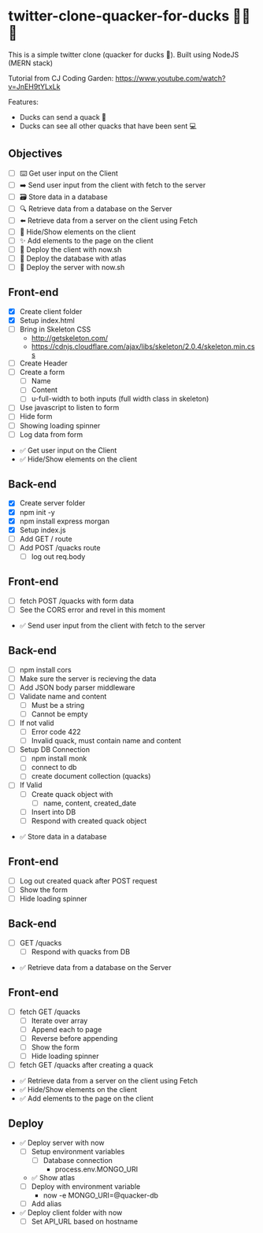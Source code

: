 # twitter-clone-quacker-for-ducks 🦆🦆🦆

This is a simple twitter clone (quacker for ducks 🦆). Built using NodeJS (MERN stack)

Tutorial from CJ Coding Garden: https://www.youtube.com/watch?v=JnEH9tYLxLk

Features:

-   Ducks can send a quack 🦆
-   Ducks can see all other quacks that have been sent 💻

## Objectives

-   [ ] ⌨️ Get user input on the Client
-   [ ] ➡️ Send user input from the client with fetch to the server
-   [ ] 🗃 Store data in a database
-   [ ] 🔍 Retrieve data from a database on the Server
-   [ ] ⬅️ Retrieve data from a server on the client using Fetch
-   [ ] 🙈 Hide/Show elements on the client
-   [ ] ✨ Add elements to the page on the client
-   [ ] 🚀 Deploy the client with now.sh
-   [ ] 🚀 Deploy the database with atlas
-   [ ] 🚀 Deploy the server with now.sh

## Front-end

-   [x] Create client folder
-   [x] Setup index.html
-   [ ] Bring in Skeleton CSS
    -   http://getskeleton.com/
    -   https://cdnjs.cloudflare.com/ajax/libs/skeleton/2.0.4/skeleton.min.css
-   [ ] Create Header
-   [ ] Create a form
    -   [ ] Name
    -   [ ] Content
    -   [ ] u-full-width to both inputs (full width class in skeleton)
-   [ ] Use javascript to listen to form
-   [ ] Hide form
-   [ ] Showing loading spinner
-   [ ] Log data from form

*   ✅ Get user input on the Client
*   ✅ Hide/Show elements on the client

## Back-end

-   [x] Create server folder
-   [x] npm init -y
-   [x] npm install express morgan
-   [x] Setup index.js
-   [ ] Add GET / route
-   [ ] Add POST /quacks route
    -   [ ] log out req.body

## Front-end

-   [ ] fetch POST /quacks with form data
-   [ ] See the CORS error and revel in this moment
-   ✅ Send user input from the client with fetch to the server

## Back-end

-   [ ] npm install cors
-   [ ] Make sure the server is recieving the data
-   [ ] Add JSON body parser middleware
-   [ ] Validate name and content
    -   [ ] Must be a string
    -   [ ] Cannot be empty
-   [ ] If not valid
    -   [ ] Error code 422
    -   [ ] Invalid quack, must contain name and content
-   [ ] Setup DB Connection
    -   [ ] npm install monk
    -   [ ] connect to db
    -   [ ] create document collection (quacks)
-   [ ] If Valid
    -   [ ] Create quack object with
        -   [ ] name, content, created_date
    -   [ ] Insert into DB
    -   [ ] Respond with created quack object
-   ✅ Store data in a database

## Front-end

-   [ ] Log out created quack after POST request
-   [ ] Show the form
-   [ ] Hide loading spinner

## Back-end

-   [ ] GET /quacks
    -   [ ] Respond with quacks from DB
-   ✅ Retrieve data from a database on the Server

## Front-end

-   [ ] fetch GET /quacks
    -   [ ] Iterate over array
    -   [ ] Append each to page
    -   [ ] Reverse before appending
    -   [ ] Show the form
    -   [ ] Hide loading spinner
-   [ ] fetch GET /quacks after creating a quack
-   ✅ Retrieve data from a server on the client using Fetch
-   ✅ Hide/Show elements on the client
-   ✅ Add elements to the page on the client

## Deploy

-   ✅ Deploy server with now
    -   [ ] Setup environment variables
        -   [ ] Database connection
            -   process.env.MONGO_URI
    -   ✅ Show atlas
    -   [ ] Deploy with environment variable
        -   now -e MONGO_URI=@quacker-db
    -   [ ] Add alias
-   ✅ Deploy client folder with now
    -   [ ] Set API_URL based on hostname
